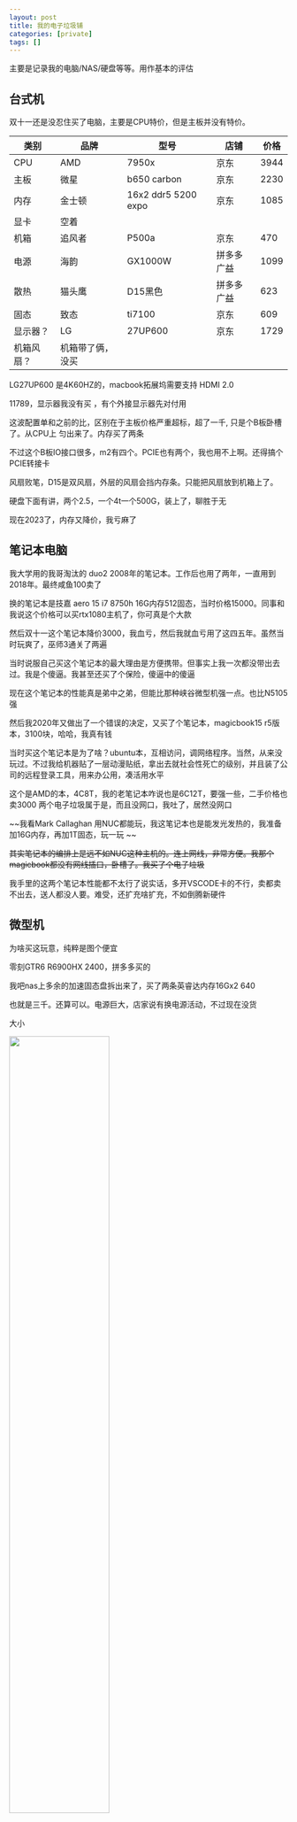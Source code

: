 ```yaml
---
layout: post
title: 我的电子垃圾铺
categories: [private]
tags: []
---
```

主要是记录我的电脑/NAS/硬盘等等。用作基本的评估

<!-- more -->

## 台式机

双十一还是没忍住买了电脑，主要是CPU特价，但是主板并没有特价。

| 类别       | 品牌             | 型号                | 店铺       | 价格 |
| ---------- | ---------------- | ------------------- | ---------- | ---- |
| CPU        | AMD              | 7950x               | 京东       | 3944 |
| 主板       | 微星             | b650 carbon         | 京东       | 2230 |
| 内存       | 金士顿           | 16x2 ddr5 5200 expo | 京东       | 1085 |
| 显卡       | 空着             |                     |            |      |
| 机箱       | 追风者           | P500a               | 京东       | 470  |
| 电源       | 海韵             | GX1000W             | 拼多多广益 | 1099 |
| 散热       | 猫头鹰           | D15黑色             | 拼多多广益 | 623  |
| 固态       | 致态             | ti7100              | 京东       | 609  |
| 显示器？   | LG               | 27UP600             | 京东       | 1729 |
| 机箱风扇？ | 机箱带了俩，没买 |                     |            |      |


LG27UP600 是4K60HZ的，macbook拓展坞需要支持 HDMI 2.0

11789，显示器我没有买 ，有个外接显示器先对付用

这波配置单和之前的比，区别在于主板价格严重超标，超了一千, 只是个B板卧槽了。从CPU上 匀出来了。内存买了两条

不过这个B板IO接口很多，m2有四个。PCIE也有两个，我也用不上啊。还得搞个PCIE转接卡

风扇败笔，D15是双风扇，外层的风扇会挡内存条。只能把风扇放到机箱上了。

硬盘下面有讲，两个2.5，一个4t一个500G，装上了，聊胜于无

现在2023了，内存又降价，我亏麻了

## 笔记本电脑

我大学用的我哥淘汰的 duo2 2008年的笔记本。工作后也用了两年，一直用到2018年。最终咸鱼100卖了

换的笔记本是技嘉 aero 15 i7 8750h 16G内存512固态，当时价格15000。同事和我说这个价格可以买rtx1080主机了，你可真是个大款

然后双十一这个笔记本降价3000，我血亏，然后我就血亏用了这四五年。虽然当时玩爽了，巫师3通关了两遍

当时说服自己买这个笔记本的最大理由是方便携带。但事实上我一次都没带出去过。我是个傻逼。我甚至还买了个保险，傻逼中的傻逼

现在这个笔记本的性能真是弟中之弟，但能比那种峡谷微型机强一点。也比N5105强

然后我2020年又做出了一个错误的决定，又买了个笔记本，magicbook15 r5版本，3100块，哈哈，我真有钱

当时买这个笔记本是为了啥？ubuntu本，互相访问，调网络程序。当然，从来没玩过。不过我给机器贴了一层动漫贴纸，拿出去就社会性死亡的级别，并且装了公司的远程登录工具，用来办公用，凑活用水平

这个是AMD的本，4C8T，我的老笔记本咋说也是6C12T，要强一些，二手价格也卖3000 两个电子垃圾属于是，而且没网口，我吐了，居然没网口

~~我看Mark Callaghan 用NUC都能玩，我这笔记本也是能发光发热的，我准备加16G内存，再加1T固态，玩一玩 ~~

~~其实笔记本的编排上是远不如NUC这种主机的。连上网线，非常方便。我那个magicbook都没有网线插口，卧槽了。我买了个电子垃圾~~

我手里的这两个笔记本性能都不太行了说实话，多开VSCODE卡的不行，卖都卖不出去，送人都没人要。难受，还扩充啥扩充，不如倒腾新硬件

## 微型机

为啥买这玩意，纯粹是图个便宜

零刻GTR6 R6900HX 2400，拼多多买的

我吧nas上多余的加速固态盘拆出来了，买了两条英睿达内存16Gx2 640

也就是三千。还算可以。电源巨大，店家说有换电源活动，不过现在没货

大小

<img src="https://user-images.githubusercontent.com/8872493/215332651-8d2ed75e-e2ed-44ae-9048-38e632d0df7a.jpg" alt=""  width="60%">

接口

<img src="https://user-images.githubusercontent.com/8872493/215332675-8e505e6e-33ec-4585-9105-ae8b3cbdc639.jpg" alt=""  width="60%">

<img src="https://user-images.githubusercontent.com/8872493/215332678-bf9b2fa8-1d02-42db-b033-65723c15230d.jpg" alt=""  width="60%">

真不如给两个网口，这么多USB/HDMI有用不到，零刻还有一个新版本，四个HDMI，逆天

内部接口

<img src="https://user-images.githubusercontent.com/8872493/215332702-1edecd95-5f98-4609-938f-952fe7a01e30.jpg" alt=""  width="60%">

两个内存DDR5口，罗起来的，两个M2，比较常规，笔记本都这样

另外需要设置下BIOS，这个机器集显性能不弱，类似1050TI了，打个游戏60帧没问题，但是我用不到，得调小内存使用

我为啥买这玩意？当轻便开发机使用。

## NAS && 硬盘

今年我买了个n5105的nas机器， 8G内存，价格还可以 2400.绿联dx4600，用了就发现非常爽，访问文件非常舒服，一个局域网互联非常爽。

为啥之前没有买，首先群晖/威联通的机器，垃圾硬件，就是抢钱。自己买设备拼可以算一下价格

n5105 畅网的板子，900块

电源，随便买个，300

机箱，多盘位的，为nas设计的，起码500，也可以搞个垃圾蜗牛，100，之前没搞是因为，不放心，自己去咸鱼捡电源机箱，我真怕着火

风扇 整几把也就50块顶天，转接线也就50拿下

内存条8g的150，咸鱼捡也是这个价，这个机器对于nas服务属于过剩的，8g够用了。当然想跑多个docker也可以加

这些算起来1600左右就可以搞一套了。我买的方案是2400，实际上就是花钱图省心了，系统什么的不用自己搞

docker搞一个qtorrent，搞一个jellyfin海报墙，够用了，qtorrent做了内存限制，平时也就占用1G左右，jellyfin占用200M，有时候占用1G

这个机器是4盘位 + 2个m2位置 + 两个sodimm d4内存位置，扩展空间还是很大的，~~我准备双十一买个16内存放上去~~ 咸鱼买了一条8G内存，105，放上去了。docker两个最多占用2G，压力还是比较低的

两个M2位置，放了一个固态 (hp ex900 现在价格270，当年600买的)~~用来做加速~~，~~双十一准备买个rc20 1t用来放docker/小的文件之类的~~。海康威视的固态也非常便宜，出于支持国货买了一条，放在另一个M2位置了。装一些照片之类的，也放了docker

> 经我的踩坑，机械盘放docker加上机械盘跑下载，会掉盘，同时加速盘也会掉盘，这个应该是绿联系统UGOS的bug，我直接拆了放在别的机器上了
>
> 我把docker搬迁到另一个ssd，原来的读ssd用起来没啥问题了。ssd只能加速一块机械盘是个败笔。不过我基本上都下载到下载盘来看。也还好

nas还需要整个UPS，我已经看中了山特 850 双十一买上。价格可以接受，个头和鞋盒差不多，nas也支持，这个价格一直 是499，淘宝430.,我在淘宝上买了

---

我有好多硬盘，也坏了好多

2.5寸的，我有两个希捷4t一个希捷5t，存电影，没装满。现在想来这三个明明可以买8T空气盘的。败笔了，当时考虑搬家，其实硬盘大小不是问题，防磕碰才是问题

一个拆了放台式机，一个拆了放NAS了，一个闲置

一个西数 500G接口挂了，我没拆开就直接扔了

两个三星500G，大学（2013年）买的，供电接口都坏了，买了个硬盘盒(20块)挨个试，只有一个还能用，感觉也经常出问题，比较搞笑的是这俩三星拆开内部是东芝的盘

能用的拆了放台式机了，硬盘盒转手五块咸鱼出了

3.5寸的，有一个东芝2T，也是大学（2013年）买的，供电也坏了。拆了放nas里做下载盘了。随时做好报废准备

有一个西数 12T，亚马逊海淘的，1300吧，外接使用，直接拆了放NAS，外接壳50卖了，结果发现人家都卖100，亏

买了个HC550 16T，1580 现在1600，放NAS

HC550都说噪音恐怖，我的测试，没有我的东芝2T响

---

NAS目前运行情况

<img src="https://wanghenshui.github.io/assets/nas.jpg" alt=""  width="50%">

磁盘空间情况


<img src="https://wanghenshui.github.io/assets/nas-disk.png" alt=""  width="50%">

30T还是有点不够用的感觉，松鼠症严重，随便一下载就满了 ~~不要问有多少黄片~~

---


